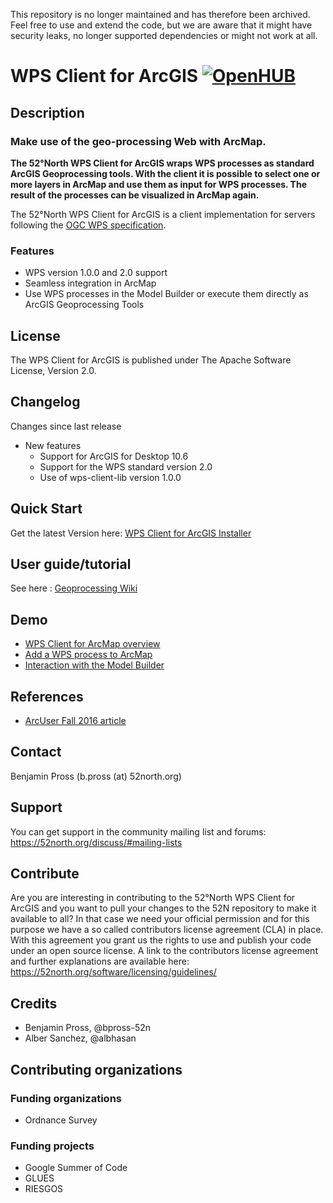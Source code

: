 This repository is no longer maintained and has therefore been archived. Feel free to use and extend the code, but we are aware that it might have security leaks, no longer supported dependencies or might not work at all.

# WPS Client for ArcGIS [![OpenHUB](https://www.openhub.net/p/wps-arcmap-client/widgets/project_thin_badge?format=js)](https://www.openhub.net/p/wps-arcmap-client)

## Description
### Make use of the geo-processing Web with ArcMap. 

**The 52°North WPS Client for ArcGIS wraps WPS processes as standard ArcGIS Geoprocessing tools. With the client it is possible to select one or more layers in ArcMap and use them as input for WPS processes. The result of the processes can be visualized in ArcMap again.**

The 52°North WPS Client for ArcGIS is a client implementation for servers following the [OGC WPS specification](http://www.opengeospatial.org/standards/wps). 

### Features

 * WPS version 1.0.0 and 2.0 support
 * Seamless integration in ArcMap
 * Use WPS processes in the Model Builder or execute them directly as ArcGIS Geoprocessing Tools

## License

The WPS Client for ArcGIS is published under The Apache Software License, Version 2.0. 

## Changelog

Changes since last release
  * New features
 	* Support for ArcGIS for Desktop 10.6
 	* Support for the WPS standard version 2.0
	* Use of wps-client-lib version 1.0.0
  
## Quick Start

Get the latest Version here: [WPS Client for ArcGIS Installer](https://52north.org/delivery/WPSClient4ArcGIS/52n-Extensible-WPS-ArcMap-Client-1.5.0-Setup.exe)

## User guide/tutorial

See here : [Geoprocessing Wiki](https://wiki.52north.org/Geoprocessing/ExtensibleClient)

## Demo

* [WPS Client for ArcMap overview](https://www.youtube.com/watch?v=y5VzPkrEoPw)
* [Add a WPS process to ArcMap](https://www.youtube.com/watch?v=k0UhD1vr-cg)
* [Interaction with the Model Builder ](https://www.youtube.com/watch?v=SkuLOJAav3k)

## References

* [ArcUser Fall 2016 article](http://www.esri.com/esri-news/arcuser/fall-2016/sharing-geoprocessing-tools-via-the-web)

## Contact

Benjamin Pross (b.pross (at) 52north.org)

## Support

You can get support in the community mailing list and forums:
https://52north.org/discuss/#mailing-lists

## Contribute

Are you are interesting in contributing to the 52°North WPS Client for ArcGIS and you want to pull your changes to the 52N repository to make it available to all?
In that case we need your official permission and for this purpose we have a so called contributors license agreement (CLA) in place. With this agreement you grant us the rights to use and publish your code under an open source license.
A link to the contributors license agreement and further explanations are available here:
https://52north.org/software/licensing/guidelines/

## Credits

 * Benjamin Pross, @bpross-52n
 * Alber Sanchez, @albhasan

## Contributing organizations

### Funding organizations

 * Ordnance Survey
 
### Funding projects

 * Google Summer of Code
 * GLUES
 * RIESGOS
